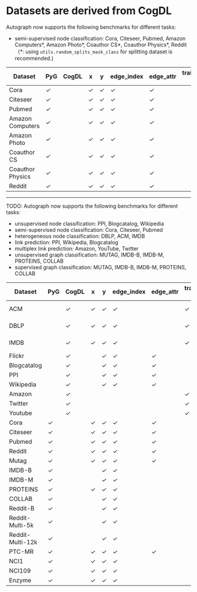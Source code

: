 
Datasets are derived from CogDL
=================
Autograph now supports the following benchmarks for different tasks:
- semi-supervised node classification: Cora, Citeseer, Pubmed, Amazon Computers\*, Amazon Photo\*, Coauthor CS\*, Coauthor Physics\*, Reddit （\*: using `utils.random_splits_mask_class` for splitting dataset is recommended.)


|  Dataset  |  PyG  |  CogDL  | x | y | edge_index | edge_attr | train/val/test node | train/val/test mask |
|  ----  |  ----  |  ----  |  ----  |  ----  |  ----  |  ----  |  ----  |  ----  |
| Cora | ✓ |    |  ✓  | ✓ |  ✓  |  ✓  |  | ✓ |
| Citeseer | ✓ |    |  ✓  | ✓ |  ✓  |  ✓  |  | ✓ |
| Pubmed | ✓ |    |  ✓  | ✓ |  ✓  |  ✓  |  | ✓ |
| Amazon Computers | ✓ |    |  ✓  | ✓ |  ✓  |  ✓  |  |  |
| Amazon Photo | ✓ |    |  ✓  | ✓ |  ✓  |  ✓  |  |  |
| Coauthor CS | ✓ |    |  ✓  | ✓ |  ✓  |  ✓  |  |  |
| Coauthor Physics | ✓ |    |  ✓  | ✓ |  ✓  |  ✓  |  |  |
| Reddit | ✓ |    |  ✓  | ✓ |  ✓  |  ✓  |  | ✓ |

---

TODO:
Autograph now supports the following benchmarks for different tasks:
- unsupervised node classification: PPI, Blogcatalog, Wikipedia
- semi-supervised node classification: Cora, Citeseer, Pubmed
- heterogeneous node classification: DBLP, ACM, IMDB
- link prediction: PPI, Wikipedia, Blogcatalog
- multiplex link prediction: Amazon, YouTube, Twitter
- unsupervised graph classification: MUTAG, IMDB-B, IMDB-M, PROTEINS, COLLAB
- supervised graph classification: MUTAG, IMDB-B, IMDB-M, PROTEINS, COLLAB


|  Dataset  |  PyG  |  CogDL  | x | y | edge_index | edge_attr | train/val/test node | train/val/test mask | adj|
|  ----  |  ----  |  ----  |  ----  |  ----  |  ----  |  ----  |  ----  |  ----  |  ----  |
|  ACM  |  |  ✓  |  ✓  | ✓ |  ✓  |    | ✓ |    | ✓ list |
|  DBLP |  |  ✓  |  ✓  | ✓ |  ✓  |    | ✓ |    | ✓ list |
|  IMDB |  |  ✓  |  ✓  | ✓ |  ✓  |    | ✓ |    | ✓ list |
| Flickr |  |  ✓  |    | ✓ |  ✓  |  ✓  |  |    |    |
| Blogcatalog |  |  ✓  |    | ✓ |  ✓  |  ✓  |  |    |    |
| PPI |  |  ✓  |    | ✓ |  ✓  |  ✓  |  |    |    |
| Wikipedia |  |  ✓  |    | ✓ |  ✓  |  ✓  |  |    |    |
| Amazon |  |  ✓  |    |  |    |    | ✓ data |    |    |
| Twitter |  |  ✓  |    |  |    |    | ✓ data |    |    |
| Youtube |  |  ✓  |    |  |    |    | ✓ data |    |    |
| Cora | ✓ |    |  ✓  | ✓ |  ✓  |  ✓  |  | ✓ |    |
| Citeseer | ✓ |    |  ✓  | ✓ |  ✓  |  ✓  |  | ✓ |    |
| Pubmed | ✓ |    |  ✓  | ✓ |  ✓  |  ✓  |  | ✓ |    |
| Reddit | ✓ |    |  ✓  | ✓ |  ✓  |  ✓  |  | ✓ |    |
| Mutag | ✓ |    |  ✓  | ✓ |  ✓  |  ✓  |  |    |    |
| IMDB-B | ✓ |    |    | ✓ | ✓   |    |  |    |    |
| IMDB-M | ✓ |    |    | ✓ | ✓   |    |  |    |    |
| PROTEINS | ✓ |    |  ✓  | ✓ | ✓   |    |  |    |    |
| COLLAB | ✓ |    |    | ✓ | ✓   |    |  |    |    |
| Reddit-B | ✓ |    |    | ✓ | ✓   |    |  |    |    |
| Reddit-Multi-5k | ✓ |    |    | ✓ | ✓   |    |  |    |    |
| Reddit-Multi-12k | ✓ |    |    | ✓ | ✓   |    |  |    |    |
| PTC-MR | ✓ |    |  ✓  | ✓ |  ✓  |  ✓  |  |    |    |
| NCI1 | ✓ |    |  ✓  | ✓ |  ✓  |    |  |    |    |
| NCI109 | ✓ |    |  ✓  | ✓ |  ✓  |    |  |    |    |
| Enzyme | ✓ |    |  ✓  | ✓ |  ✓  |    |  |    |    |








